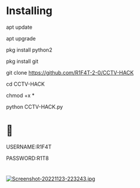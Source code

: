 # Installing
apt update

apt upgrade

pkg install python2

pkg install git

git clone https://github.com/R1F4T-2-0/CCTV-HACK

cd CCTV-HACK

chmod +x *

python CCTV-HACK.py

# 📌
USERNAME:R1F4T

PASSWORD:R1T8
#


[![Screenshot-20221123-223243.jpg](https://i.postimg.cc/brfq1XrB/Screenshot-20221123-223243.jpg)](https://postimg.cc/vgXRdNWr)
